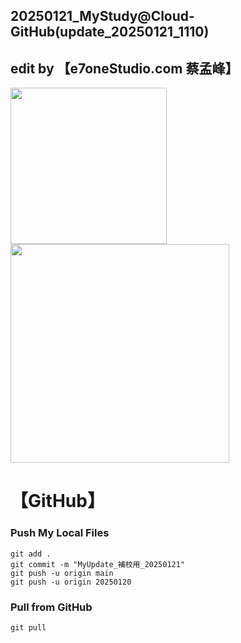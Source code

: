 
## 20250121_MyStudy@Cloud-GitHub(update_20250121_1110)

## edit by 【e7oneStudio.com 蔡孟峰】 
<img src="https://e7onestudio.com/wp-content/uploads/FoFoCup-Group_A-1.jpg" width=250> <img src="https://e7onestudio.com/wp-content/uploads/FilesShare20240905_AIGC_SD_MyLora_DozhaiGirl_00317.jpg" width=350>

# 【GitHub】


### Push My Local Files
```git
git add . 
git commit -m "MyUpdate_補校用_20250121"
git push -u origin main
git push -u origin 20250120
```

### Pull from GitHub

```git
git pull 

```
